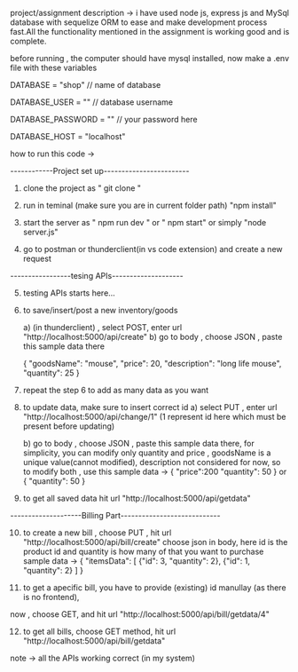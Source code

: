 project/assignment description -> i have used node js, express js and MySql database with 
	sequelize ORM to ease and make development process fast.All the functionality mentioned
	in the assignment is working good and is complete.

before running , the computer should have mysql installed, now make a .env file with these variables

DATABASE = "shop" // name of database

DATABASE_USER = "" // database username

DATABASE_PASSWORD = "" // your password here

DATABASE_HOST = "localhost"


how to run this code -> 

------------Project set up------------------------

1) clone the project as " git clone "

2) run in teminal (make sure you are in current folder path) "npm install"

3) start the server as " npm run dev " or " npm start" or simply "node server.js"

4) go to postman or thunderclient(in vs code extension) and create a new request

-----------------tesing APIs--------------------

5) testing APIs starts here...

6) to save/insert/post a new inventory/goods 
	
	a) (in thunderclient) , select POST, enter url "http://localhost:5000/api/create"
	b) go to body , choose JSON , paste this sample data there
	
	{
  "goodsName": "mouse",
  "price": 20,
  "description": "long life mouse",
  "quantity": 25
}
7) repeat the step 6 to add as many data as you want

8) to update data, make sure to insert correct id
	a) select PUT , enter url "http://localhost:5000/api/change/1" (1 represent id here which
		must be present before updating)
	
	b) go to body , choose JSON , paste this sample data there, for simplicity, you can modify 
	only quantity and price , goodsName is a unique value(cannot modified), description not considered
	for now, so to modify both , use this sample data ->
		{
 "price":200 "quantity": 50
} or {
  "quantity": 50
}

9) to get all saved data hit url "http://localhost:5000/api/getdata"

--------------------Billing Part----------------------------

10) to create a new bill , choose PUT , hit url "http://localhost:5000/api/bill/create"
  choose json in body, here id is the product id and quantity is how many of that you want to
	purchase
sample data -> 
{
  "itemsData": [
    {"id": 3, "quantity": 2},
    {"id": 1, "quantity": 2}
  ]
}

11) to get a apecific bill, you have to provide (existing) id manullay (as there is no frontend), 

now , choose GET, and hit url "http://localhost:5000/api/bill/getdata/4"

12) to get all bills, choose GET method, hit url "http://localhost:5000/api/bill/getdata"

note -> all the APIs working correct (in  my system)
